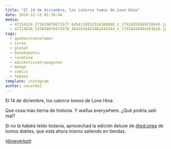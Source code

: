 ```yaml
---
title: "El 14 de diciembre, los catorce tomos de Love Hina"
date: 2018-12-15 01:36:44
media: 
  - 47154324_273619876671577_6454119812518368606_n_17918555869258445.jpg
  - 47114816_533426670472670_4842816461401444344_n_17918444404261616.jpg
tags: 
  - quebonitoeselamor
  - ivrea
  - glenat
  - kenakamatsu
  - lovehina
  - advienticuatropaginas
  - manga
  - comics
  - tebeos
template: instagram
author: neverbot
---
```


El 14 de diciembre, los catorce tomos de Love Hina.


Que cosa más tierna de historia. Y waifus everywhere. ¿Qué podría salir mal?


Si no la habéis leído todavía, aprovechad la edición deluxe de [@ed.ivrea](https://instagram.com/ed.ivrea) de tomos dobles, que está ahora mismo saliendo en tiendas.


([@neverbot](https://instagram.com/neverbot))
